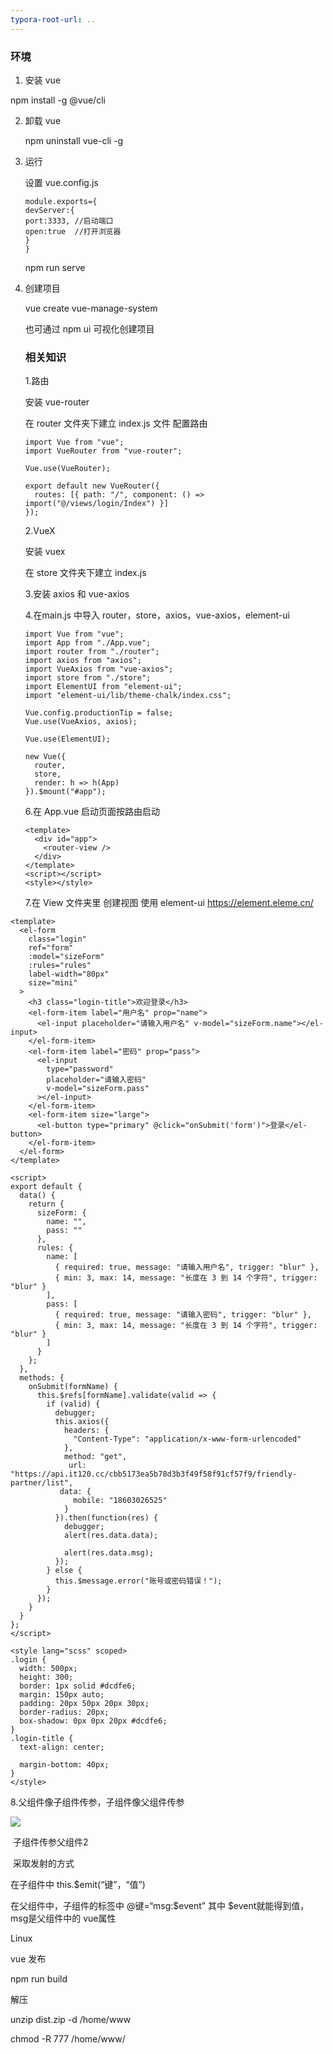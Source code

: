 ```yaml
---
typora-root-url: ..
---
```


### 环境

1.  安装 vue

   npm install -g @vue/cli

2. 卸载 vue

   npm uninstall vue-cli -g
   
3.  运行

    设置 vue.config.js 

    ```
    module.exports={
    devServer:{
    port:3333, //启动端口
    open:true  //打开浏览器
    }
    }
    ```

    npm run serve

4.  创建项目

    vue create  vue-manage-system
    
    也可通过 npm ui 可视化创建项目
    
    ### 相关知识
    
    1.路由
    
    安装  vue-router
    
    在  router 文件夹下建立  index.js 文件 配置路由
    
    ```
    import Vue from "vue";
    import VueRouter from "vue-router";
    
    Vue.use(VueRouter);
    
    export default new VueRouter({
      routes: [{ path: "/", component: () => import("@/views/login/Index") }]
    });
    
    ```
    
    2.VueX
    
    安装 vuex  
    
    在 store 文件夹下建立 index.js
    
    3.安装  axios 和  vue-axios
    
    4.在main.js 中导入  router，store，axios，vue-axios，element-ui
    
    ```
    import Vue from "vue";
    import App from "./App.vue";
    import router from "./router";
    import axios from "axios";
    import VueAxios from "vue-axios";
    import store from "./store";
    import ElementUI from "element-ui";
    import "element-ui/lib/theme-chalk/index.css";
    
    Vue.config.productionTip = false;
    Vue.use(VueAxios, axios);
    
    Vue.use(ElementUI);
    
    new Vue({
      router,
      store,
      render: h => h(App)
    }).$mount("#app");
    
    ```
    
    6.在 App.vue 启动页面按路由启动     <router-view />
    
    ```
    <template>
      <div id="app">
        <router-view />
      </div>
    </template>
    <script></script>
    <style></style>
    
    ```
    
    7.在 View 文件夹里 创建视图 使用 element-ui   <https://element.eleme.cn/>

```
<template>
  <el-form
    class="login"
    ref="form"
    :model="sizeForm"
    :rules="rules"
    label-width="80px"
    size="mini"
  >
    <h3 class="login-title">欢迎登录</h3>
    <el-form-item label="用户名" prop="name">
      <el-input placeholder="请输入用户名" v-model="sizeForm.name"></el-input>
    </el-form-item>
    <el-form-item label="密码" prop="pass">
      <el-input
        type="password"
        placeholder="请输入密码"
        v-model="sizeForm.pass"
      ></el-input>
    </el-form-item>
    <el-form-item size="large">
      <el-button type="primary" @click="onSubmit('form')">登录</el-button>
    </el-form-item>
  </el-form>
</template>

<script>
export default {
  data() {
    return {
      sizeForm: {
        name: "",
        pass: ""
      },
      rules: {
        name: [
          { required: true, message: "请输入用户名", trigger: "blur" },
          { min: 3, max: 14, message: "长度在 3 到 14 个字符", trigger: "blur" }
        ],
        pass: [
          { required: true, message: "请输入密码", trigger: "blur" },
          { min: 3, max: 14, message: "长度在 3 到 14 个字符", trigger: "blur" }
        ]
      }
    };
  },
  methods: {
    onSubmit(formName) {
      this.$refs[formName].validate(valid => {
        if (valid) {
          debugger;
          this.axios({
            headers: {
              "Content-Type": "application/x-www-form-urlencoded"
            },
            method: "get",
             url: "https://api.it120.cc/cbb5173ea5b78d3b3f49f58f91cf57f9/friendly-partner/list",
           data: {
              mobile: "18603026525"
            }
          }).then(function(res) {
            debugger;
            alert(res.data.data);

            alert(res.data.msg);
          });
        } else {
          this.$message.error("账号或密码错误！");
        }
      });
    }
  }
};
</script>

<style lang="scss" scoped>
.login {
  width: 500px;
  height: 300;
  border: 1px solid #dcdfe6;
  margin: 150px auto;
  padding: 20px 50px 20px 30px;
  border-radius: 20px;
  box-shadow: 0px 0px 20px #dcdfe6;
}
.login-title {
  text-align: center;

  margin-bottom: 40px;
}
</style>

```

8.父组件像子组件传参，子组件像父组件传参

![](/image/子父组件.png)

​    子组件传参父组件2

​    采取发射的方式 

在子组件中  this.$emit(“键”，“值”)

在父组件中，子组件的标签中  @键=“msg:$event”   其中 $event就能得到值，msg是父组件中的 vue属性





Linux

vue 发布

npm run build

解压

unzip dist.zip -d /home/www



chmod -R 777 /home/www/